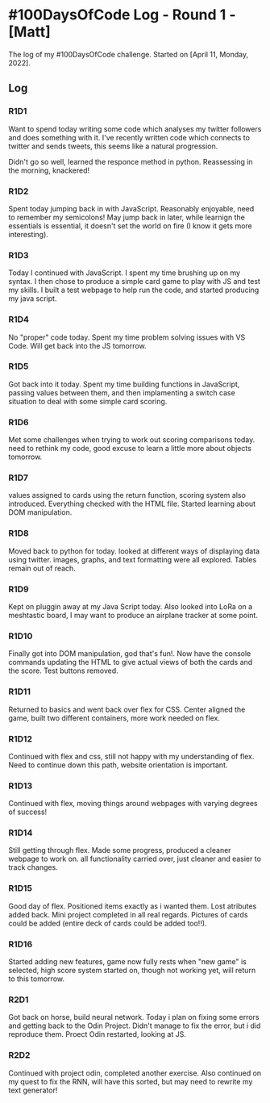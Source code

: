 # #100DaysOfCode Log - Round 1 - [Matt]

The log of my #100DaysOfCode challenge. Started on [April 11, Monday, 2022].

## Log

### R1D1 
Want to spend today writing some code which analyses my twitter followers and does something with it. I've recently written code which connects to twitter and sends tweets, this seems like a natural progression.

Didn't go so well, learned the responce method in python. Reassessing in the morning, knackered!

### R1D2
Spent today jumping back in with JavaScript. Reasonably enjoyable, need to remember my semicolons! May jump back in later, while learnign the essentials is essential, it doesn't set the world on fire (I know it gets more interesting).

### R1D3
Today I continued with JavaScript. I spent my time brushing up on  my syntax. I then chose to produce a simple card game to play with JS and test my skills. I built a test webpage to help run the code, and started producing my java script.

### R1D4
No "proper" code today. Spent my time problem solving issues with VS Code. Will get back into the JS tomorrow.

### R1D5
Got back into it today. Spent my time building functions in JavaScript, passing values between them, and then implamenting a switch case situation to deal with some simple card scoring.

### R1D6
Met some challenges when trying to work out scoring comparisons today. need to rethink my code, good excuse to learn a little more about objects tomorrow.

### R1D7
values assigned to cards using the return function, scoring system also introduced. Everything checked with the HTML file. Started learning about DOM manipulation.

### R1D8
Moved back to python for today. looked at different ways of displaying data using twitter. images, graphs, and text formatting were all explored. Tables remain out of reach.

### R1D9
Kept on pluggin away at my Java Script today. Also looked into LoRa on a meshtastic board, I may want to produce an airplane tracker at some point.

### R1D10
Finally got into DOM manipulation, god that's fun!. Now have the console commands updating the HTML to give actual views of both the cards and the score. Test buttons removed.

### R1D11
Returned to basics and went back over flex for CSS. Center aligned the game, built two different containers, more work needed on flex.

### R1D12
Continued with flex and css, still not happy with my understanding of flex. Need to continue down this path, website orientation is important.

### R1D13
Continued with flex, moving things around webpages with varying degrees of success!

### R1D14
Still getting through flex. Made some progress, produced a cleaner webpage to work on. all functionality carried over, just cleaner and easier to track changes.

### R1D15
Good day of flex. Positioned items exactly as i wanted them. Lost atributes added back. Mini project completed in all real regards. Pictures of cards could be added (entire deck of cards could be added too!!).

### R1D16
Started adding new features, game now fully rests when "new game" is selected, high score system started on, though not working yet, will return to this tomorrow.

### R2D1
Got back on horse, build neural network. Today i plan on fixing some errors and getting back to the Odin Project. Didn't manage to fix the error, but i did reproduce them. Proect Odin restarted, looking at JS.

### R2D2
Continued with project odin, completed another exercise. Also continued on my quest to fix the RNN, will have this sorted, but may need to rewrite my text generator!